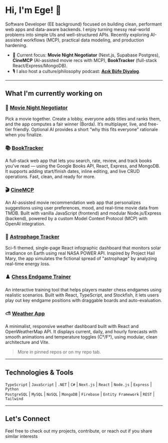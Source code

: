 # Hi, I'm Ege! 👋

Software Developer (EE background) focused on building clean, performant web apps and data-aware backends. I enjoy turning messy real-world problems into simple UIs and well-structured APIs. Recently exploring AI-assisted workflows (MCP), practical data modeling, and production hardening.

- 🔭 Current focus: **Movie Night Negotiator** (Next.js, Supabase Postgres), **CineMCP** (AI-assisted movie recs with MCP), **BookTracker** (full-stack React/Express/MongoDB).
- 🎙️ I also host a culture/philosophy podcast: [**Açık Büfe Diyalog**](https://open.spotify.com/show/5IkatgeB5ZBbbAADZC9Tty?si=8fc45b383d6c40f5).

---

## What I'm currently working on

### 🍿 [Movie Night Negotiator](https://github.com/ErdagEge/movie-night-negotiator)
Pick a movie together. Create a lobby, everyone adds titles and ranks them, and the app computes a fair winner (Borda). It’s multiplayer, live, and free-tier friendly. Optional AI provides a short “why this fits everyone” rationale when you finalize.

### 📚 [BookTracker](https://github.com/ErdagEge/book-tracker-app)
A full-stack web app that lets you search, rate, review, and track books you've read — using the Google Books API, React, Express, and MongoDB. It supports adding start/finish dates, inline editing, and live CRUD operations. Fast, clean, and ready for more.

### 🎬 [CineMCP](https://cinemcp-backend.onrender.com)
An AI-assisted movie recommendation web app that personalizes suggestions using user preferences, mood, and real-time movie data from TMDB. Built with vanilla JavaScript (frontend) and modular Node.js/Express (backend), powered by a custom Model Context Protocol (MCP) with OpenAI integration.

### 🌌 [Astrophage Tracker](https://github.com/ErdagEge/astrophage-tracker)

Sci-fi themed, single-page React infographic dashboard that monitors solar irradiance on Earth using real NASA POWER API. Inspired by Project Hail Mary, the app simulates the fictional spread of "astrophage" by analyzing real-time energy loss.

### ♟️ [Chess Endgame Trainer](https://github.com/ErdagEge/chess-endgame-trainer)
An interactive training tool that helps players master chess endgames using realistic scenarios. Built with React, TypeScript, and Stockfish, it lets users play out key endgame positions with draggable boards and auto-evaluation.

### ⛅ [Weather App](https://github.com/ErdagEge/weather-app)
A minimalist, responsive weather dashboard built with React and OpenWeatherMap API. It displays current, daily, and hourly forecasts with smooth animations and temperature toggles (C°/F°), using modular, clean architecture and Vite.


> More in pinned repos or on my repo tab.

---

## Technologies & Tools

`TypeScript` | `JavaScript` | `.NET` | `C#` | `Next.js` | `React` | `Node.js` | `Express` | `Python`  <br>
`PostgreSQL` | `MySQL` | `NoSQL` | `MongoDB` | `Firebase` | `Entity Framework` | `REST` | `Tailwind` 

---

## Let's Connect

Feel free to check out my projects, contribute, or reach out if you share similar interests
